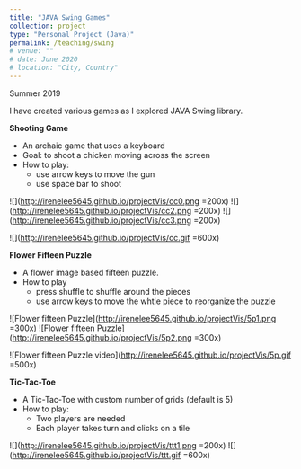 ```yaml
---
title: "JAVA Swing Games"
collection: project
type: "Personal Project (Java)"
permalink: /teaching/swing
# venue: ""
# date: June 2020
# location: "City, Country"
---
```

Summer 2019

I have created various games as I explored JAVA Swing library.

**Shooting Game**
* An archaic game that uses a keyboard
* Goal: to shoot a chicken moving across the screen
* How to play:
    * use arrow keys to move the gun
    * use space bar to shoot

![](http://irenelee5645.github.io/projectVis/cc0.png =200x) ![](http://irenelee5645.github.io/projectVis/cc2.png =200x) ![](http://irenelee5645.github.io/projectVis/cc3.png =200x)

![](http://irenelee5645.github.io/projectVis/cc.gif =600x)


**Flower Fifteen Puzzle**
* A flower image based fifteen puzzle.
* How to play
    * press shuffle to shuffle around the pieces
    * use arrow keys to move the whtie piece to reorganize the puzzle

![Flower fifteen Puzzle](http://irenelee5645.github.io/projectVis/5p1.png =300x) ![Flower fifteen Puzzle](http://irenelee5645.github.io/projectVis/5p2.png =300x)

![Flower fifteen Puzzle video](http://irenelee5645.github.io/projectVis/5p.gif =500x) 


**Tic-Tac-Toe**
* A Tic-Tac-Toe with custom number of grids (default is 5)
* How to play:
    * Two players are needed
    * Each player takes turn and clicks on a tile

![](http://irenelee5645.github.io/projectVis/ttt1.png =200x)
![](http://irenelee5645.github.io/projectVis/ttt.gif =600x)